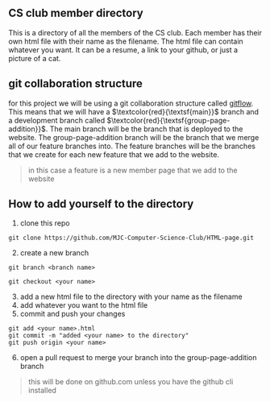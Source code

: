 ## CS club member directory

This is a directory of all the members of the CS club. Each member has their own html file with their name as the filename. The html file can contain whatever you want. It can be a resume, a link to your github, or just a picture of a cat.

## git collaboration structure
for this project we will be using a git collaboration structure called [gitflow](https://www.atlassian.com/git/tutorials/comparing-workflows/gitflow-workflow). This means that we will have a $\textcolor{red}{\textsf{main}}$ branch and a development branch called $\textcolor{red}{\textsf{group-page-addition}}$. The main branch will be the branch that is deployed to the website. The group-page-addition branch will be the branch that we merge all of our feature branches into. The feature branches will be the branches that we create for each new feature that we add to the website.

> in this case a feature is a new member page that we add to the website

## How to add yourself to the directory

1. clone this repo

```
git clone https://github.com/MJC-Computer-Science-Club/HTML-page.git

 ```
2. create a new branch
    
``` 
git branch <branch name>

git checkout <your name>
```
3. add a new html file to the directory with your name as the filename
4. add whatever you want to the html file
5. commit and push your changes

```
git add <your name>.html
git commit -m "added <your name> to the directory"
git push origin <your name>
```

6. open a pull request to merge your branch into the group-page-addition branch

>this will be done on github.com unless you have the github cli installed
